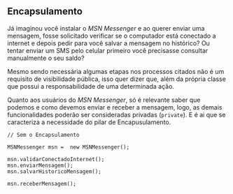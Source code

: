 ## Encapsulamento

Já imaginou você instalar o *MSN Messenger* e ao querer enviar uma mensagem, fosse solicitado verificar se o computador está conectado a internet e depois pedir para você salvar a mensagem no histórico? Ou tentar enviar um SMS pelo celular primeiro você precisasse consultar manualmente o seu saldo?

Mesmo sendo necessária algumas etapas nos processos citados não é um requisito de visibilidade pública, isso quer dizer que, além da própria classe que possui a responsabilidade de uma determinada ação.

Quanto aos usuários do *MSN Messenger*, só é relevante saber que podemos e como devemos enviar e receber a mensagem, logo, as demais funcionalidades poderão ser consideradas privadas (`private`). E é ai que se caracteriza a necessidade do pilar de Encapusulamento.

```
// Sem o Encapsulamento

MSNMessenger msn =  new MSNMessenger();

msn.validarConectadoInternet();
msn.enviarMensagem();
msn.salvarHistoricoMensagem();

msn.receberMensagem();
```